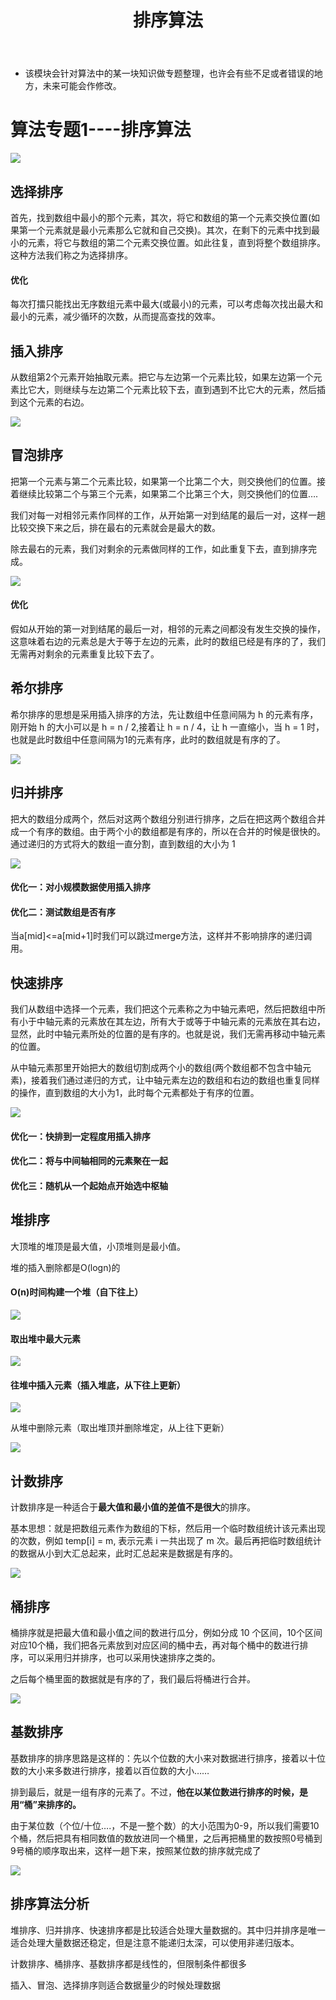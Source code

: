 ﻿---
layout: post
title:  "排序算法"
data: 星期四, 12. 三月 2020 03:42下午 
categories: 算法
tags: 专题
---
* 该模块会针对算法中的某一块知识做专题整理，也许会有些不足或者错误的地方，未来可能会作修改。

#  算法专题1----排序算法

![](https://github.com/LLLibra/LLLibra.github.io/raw/master/_posts/imgs/20200312-190945.png)

## 选择排序

首先，找到数组中最小的那个元素，其次，将它和数组的第一个元素交换位置(如果第一个元素就是最小元素那么它就和自己交换)。其次，在剩下的元素中找到最小的元素，将它与数组的第二个元素交换位置。如此往复，直到将整个数组排序。这种方法我们称之为选择排序。


#### 优化
每次打擂只能找出无序数组元素中最大(或最小)的元素，可以考虑每次找出最大和最小的元素，减少循环的次数，从而提高查找的效率。

## 插入排序
从数组第2个元素开始抽取元素。把它与左边第一个元素比较，如果左边第一个元素比它大，则继续与左边第二个元素比较下去，直到遇到不比它大的元素，然后插到这个元素的右边。

![](https://github.com/LLLibra/LLLibra.github.io/raw/master/_posts/imgs/20200312-185948.png)

## 冒泡排序
把第一个元素与第二个元素比较，如果第一个比第二个大，则交换他们的位置。接着继续比较第二个与第三个元素，如果第二个比第三个大，则交换他们的位置….

我们对每一对相邻元素作同样的工作，从开始第一对到结尾的最后一对，这样一趟比较交换下来之后，排在最右的元素就会是最大的数。

除去最右的元素，我们对剩余的元素做同样的工作，如此重复下去，直到排序完成。

![](https://github.com/LLLibra/LLLibra.github.io/raw/master/_posts/imgs/20200312-190048.png)

#### 优化

假如从开始的第一对到结尾的最后一对，相邻的元素之间都没有发生交换的操作，这意味着右边的元素总是大于等于左边的元素，此时的数组已经是有序的了，我们无需再对剩余的元素重复比较下去了。

## 希尔排序
希尔排序的思想是采用插入排序的方法，先让数组中任意间隔为 h 的元素有序，刚开始 h 的大小可以是 h = n / 2,接着让 h = n / 4，让 h 一直缩小，当 h = 1 时，也就是此时数组中任意间隔为1的元素有序，此时的数组就是有序的了。

![](https://github.com/LLLibra/LLLibra.github.io/raw/master/_posts/imgs/20200312-190321.png)
## 归并排序
把大的数组分成两个，然后对这两个数组分别进行排序，之后在把这两个数组合并成一个有序的数组。由于两个小的数组都是有序的，所以在合并的时候是很快的。通过递归的方式将大的数组一直分割，直到数组的大小为 1

![](https://github.com/LLLibra/LLLibra.github.io/raw/master/_posts/imgs/20200312-190621.png)

#### 优化一：对小规模数据使用插入排序

#### 优化二：测试数组是否有序
当a[mid]<=a[mid+1]时我们可以跳过merge方法，这样并不影响排序的递归调用。


## 快速排序
我们从数组中选择一个元素，我们把这个元素称之为中轴元素吧，然后把数组中所有小于中轴元素的元素放在其左边，所有大于或等于中轴元素的元素放在其右边，显然，此时中轴元素所处的位置的是有序的。也就是说，我们无需再移动中轴元素的位置。

从中轴元素那里开始把大的数组切割成两个小的数组(两个数组都不包含中轴元素)，接着我们通过递归的方式，让中轴元素左边的数组和右边的数组也重复同样的操作，直到数组的大小为1，此时每个元素都处于有序的位置。

![](https://github.com/LLLibra/LLLibra.github.io/raw/master/_posts/imgs/20200312-191405.png)


#### 优化一：快排到一定程度用插入排序

#### 优化二：将与中间轴相同的元素聚在一起

#### 优化三：随机从一个起始点开始选中枢轴

## 堆排序
大顶堆的堆顶是最大值，小顶堆则是最小值。

堆的插入删除都是O(logn)的

#### O(n)时间构建一个堆（自下往上）

![](https://github.com/LLLibra/LLLibra.github.io/raw/master/_posts/imgs/20200312-201217.png)

#### 取出堆中最大元素

![](https://github.com/LLLibra/LLLibra.github.io/raw/master/_posts/imgs/20200312-201134.png)

#### 往堆中插入元素（插入堆底，从下往上更新）

![](https://github.com/LLLibra/LLLibra.github.io/raw/master/_posts/imgs/20200312-201342.png)

从堆中删除元素（取出堆顶并删除堆定，从上往下更新）

![](https://github.com/LLLibra/LLLibra.github.io/raw/master/_posts/imgs/20200312-201533.png)

## 计数排序
计数排序是一种适合于**最大值和最小值的差值不是很大**的排序。

基本思想：就是把数组元素作为数组的下标，然后用一个临时数组统计该元素出现的次数，例如 temp[i] = m, 表示元素 i 一共出现了 m 次。最后再把临时数组统计的数据从小到大汇总起来，此时汇总起来是数据是有序的。

![](https://github.com/LLLibra/LLLibra.github.io/raw/master/_posts/imgs/20200312-195331.png)

## 桶排序
桶排序就是把最大值和最小值之间的数进行瓜分，例如分成  10 个区间，10个区间对应10个桶，我们把各元素放到对应区间的桶中去，再对每个桶中的数进行排序，可以采用归并排序，也可以采用快速排序之类的。

之后每个桶里面的数据就是有序的了，我们最后将桶进行合并。

![](https://github.com/LLLibra/LLLibra.github.io/raw/master/_posts/imgs/20200312-194844.png)


## 基数排序
基数排序的排序思路是这样的：先以个位数的大小来对数据进行排序，接着以十位数的大小来多数进行排序，接着以百位数的大小……

排到最后，就是一组有序的元素了。不过，**他在以某位数进行排序的时候，是用“桶”来排序的。**

由于某位数（个位/十位….，不是一整个数）的大小范围为0-9，所以我们需要10个桶，然后把具有相同数值的数放进同一个桶里，之后再把桶里的数按照0号桶到9号桶的顺序取出来，这样一趟下来，按照某位数的排序就完成了


![](https://github.com/LLLibra/LLLibra.github.io/raw/master/_posts/imgs/20200312-195145.png)



## 排序算法分析
堆排序、归并排序、快速排序都是比较适合处理大量数据的。其中归并排序是唯一适合处理大量数据还稳定，但是注意不能递归太深，可以使用非递归版本。

计数排序、桶排序、基数排序都是线性的，但限制条件都很多

插入、冒泡、选择排序则适合数据量少的时候处理数据










